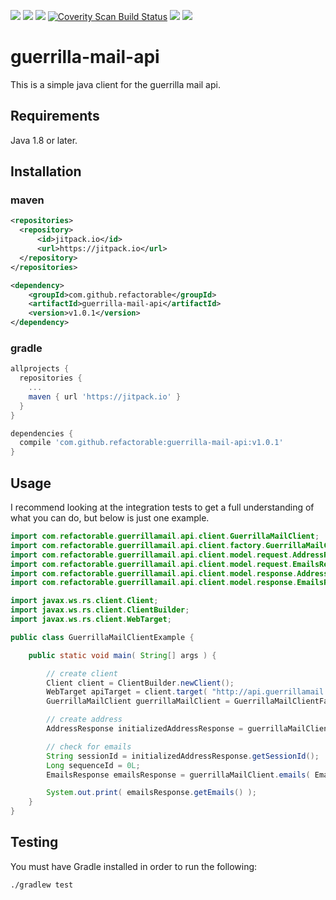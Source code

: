 <a href="https://jitpack.io/#refactorable/guerrilla-mail-api/v1.0.1"><img src="https://jitpack.io/v/refactorable/guerrilla-mail-api.svg" /></a>
<a href="https://jitpack.io/#refactorable/guerrilla-mail-api"><img src="https://jitpack.io/v/refactorable/guerrilla-mail-api/month.svg" /></a>
<a href="https://coveralls.io/github/refactorable/guerrilla-mail-api"><img src="https://coveralls.io/repos/github/refactorable/guerrilla-mail-api/badge.svg" /></a>
<a href="https://scan.coverity.com/projects/refactorable-guerrilla-mail-api"><img alt="Coverity Scan Build Status" src="https://scan.coverity.com/projects/15391/badge.svg"/></a>
<a href="https://travis-ci.org/refactorable/guerrilla-mail-api/builds"><img src="https://travis-ci.org/refactorable/guerrilla-mail-api.svg?branch=master" /></a>
<a href="https://opensource.org/licenses/MIT"><img src="https://img.shields.io/badge/License-MIT-yellow.svg" /></a>

# guerrilla-mail-api
This is a simple java client for the guerrilla mail api.

## Requirements 
Java 1.8 or later.

## Installation

### maven
```xml
<repositories>
  <repository>
      <id>jitpack.io</id>
      <url>https://jitpack.io</url>
  </repository>
</repositories>
```
```xml
<dependency>
    <groupId>com.github.refactorable</groupId>
    <artifactId>guerrilla-mail-api</artifactId>
    <version>v1.0.1</version>
</dependency>
```

### gradle

```groovy
allprojects {
  repositories {
    ...
    maven { url 'https://jitpack.io' }
  }
}
```
```groovy
dependencies {
  compile 'com.github.refactorable:guerrilla-mail-api:v1.0.1'
}
```

## Usage
I recommend looking at the integration tests to get a full understanding of what you can do, but below is just one example.
```java
import com.refactorable.guerrillamail.api.client.GuerrillaMailClient;
import com.refactorable.guerrillamail.api.client.factory.GuerrillaMailClientFactory;
import com.refactorable.guerrillamail.api.client.model.request.AddressRequest;
import com.refactorable.guerrillamail.api.client.model.request.EmailsRequest;
import com.refactorable.guerrillamail.api.client.model.response.AddressResponse;
import com.refactorable.guerrillamail.api.client.model.response.EmailsResponse;

import javax.ws.rs.client.Client;
import javax.ws.rs.client.ClientBuilder;
import javax.ws.rs.client.WebTarget;

public class GuerrillaMailClientExample {

    public static void main( String[] args ) {

        // create client
        Client client = ClientBuilder.newClient();
        WebTarget apiTarget = client.target( "http://api.guerrillamail.com" );
        GuerrillaMailClient guerrillaMailClient = GuerrillaMailClientFactory.defaultClient( apiTarget );

        // create address
        AddressResponse initializedAddressResponse = guerrillaMailClient.address( AddressRequest.initialize() );

        // check for emails
        String sessionId = initializedAddressResponse.getSessionId();
        Long sequenceId = 0L;
        EmailsResponse emailsResponse = guerrillaMailClient.emails( EmailsRequest.check( sessionId, sequenceId ) );

        System.out.print( emailsResponse.getEmails() );
    }
}
```
## Testing

You must have Gradle installed in order to run the following:

    ./gradlew test
